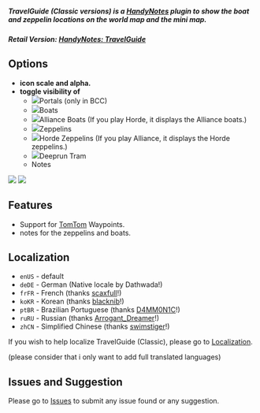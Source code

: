 ##### **TravelGuide (Classic versions) is a [HandyNotes](https://www.curseforge.com/wow/addons/handynotes) plugin to show the boat and zeppelin locations on the world map and the mini map.**
##### **Retail Version: [HandyNotes: TravelGuide](https://www.curseforge.com/wow/addons/handynotes-travelguide)**

## Options
* **icon scale and alpha.**
* **toggle visibility of**
    * ![](https://i.imgur.com/NIUq9ta.png)Portals (only in BCC)
    * ![](https://i.imgur.com/H9wPEeD.png)Boats
    * ![](https://i.imgur.com/vfQqSBK.png)Alliance Boats (If you play Horde, it displays the Alliance boats.)
    * ![](https://i.imgur.com/cWTR8xo.png)Zeppelins
    * ![](https://i.imgur.com/HQLt4uh.png)Horde Zeppelins (If you play Alliance, it displays the Horde zeppelins.)
    * ![](https://i.imgur.com/VYJ1NaJ.png)Deeprun Tram
    * Notes

![](https://i.imgur.com/NJyqYnw.png) ![](https://i.imgur.com/94Imo8e.png)

## Features
* Support for [TomTom](https://www.curseforge.com/wow/addons/tomtom) Waypoints.
* notes for the zeppelins and boats.

## Localization
* `enUS` - default
* `deDE` - German (Native locale by Dathwada!)
* `frFR` - French (thanks [scaxfull](https://www.curseforge.com/members/scaxfull)!)
* `koKR` - Korean (thanks [blacknib](https://www.curseforge.com/members/blacknib)!)
* `ptBR` - Brazilian Portuguese (thanks [D4MM0N1C](https://www.curseforge.com/members/D4MM0N1C)!)
* `ruRU` - Russian (thanks [Arrogant_Dreamer](https://www.curseforge.com/members/Arrogant_Dreamer)!)
* `zhCN` - Simplified Chinese (thanks [swimstiger](https://www.curseforge.com/members/swimstiger)!)

If you wish to help localize TravelGuide (Classic), please go to [Localization](https://www.curseforge.com/wow/addons/handynotes-travelguide-classic/localization).

(please consider that i only want to add full translated languages)

## Issues and Suggestion

Please go to [Issues](https://github.com/Dathwada/handynotes-travelguide/issues) to submit any issue found or any suggestion.
